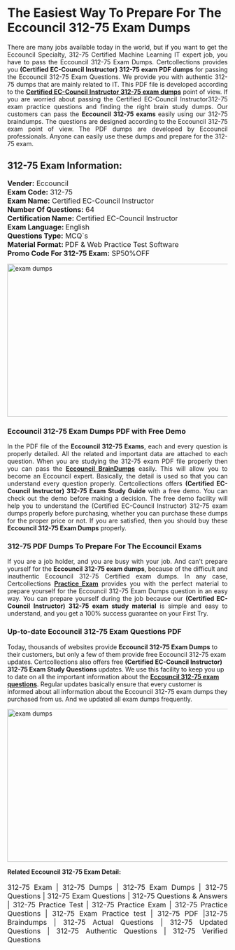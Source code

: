 <h1>The Easiest Way To Prepare For The Eccouncil 312-75 Exam Dumps</h1> <p style="text-align:justify">There are many jobs available today in the world, but if you want to get the Eccouncil Specialty, 312-75 Certified Machine Learning IT expert job, you have to pass the Eccouncil 312-75 Exam Dumps. Certcollections provides you <strong>(Certified EC-Council Instructor) 312-75 exam PDF dumps</strong> for passing the Eccouncil 312-75 Exam Questions. We provide you with authentic 312-75 dumps that are mainly related to IT. This PDF file is developed according to the <a href="https://www.certsofficial.com/eccouncil/312-75-questions"><strong>Certified EC-Council Instructor 312-75 exam dumps</strong></a> point of view. If you are worried about passing the Certified EC-Council Instructor312-75 exam practice questions and finding the right brain study dumps. Our customers can pass the <strong>Eccouncil 312-75 exams </strong>easily using our 312-75 braindumps. The questions are designed according to the Eccouncil 312-75 exam point of view. The PDF dumps are developed by Eccouncil professionals. Anyone can easily use these dumps and prepare for the 312-75 exam.</p> <h2><strong>312-75 Exam Information:</strong></h2> <p><span style="font-size:16px"><strong>Vender:</strong> Eccouncil<br /> <strong>Exam Code:</strong> 312-75<br /> <strong>Exam Name:</strong> Certified EC-Council Instructor<br /> <strong>Number Of Questions:</strong> 64<br /> <strong>Certification Name:</strong> Certified EC-Council Instructor<br /> <strong>Exam Language: </strong>English<br /> <strong>Questions Type:</strong> MCQ`s<br /> <strong>Material Format: </strong>PDF & Web Practice Test Software<br /> <strong>Promo Code For 312-75 Exam:</strong> SP50%OFF</span></p> <p><a href="https://www.certsofficial.com/eccouncil/312-75-questions" rel="no-follow"><img alt="exam dumps" src="https://www.certcollections.com/uploads/content/certsofficial.jpg" style="height:350px; width:750px" /></a></p> <h3><strong>Eccouncil 312-75 Exam Dumps PDF with Free Demo</strong></h3> <p style="text-align:justify">In the PDF file of the <strong>Eccouncil 312-75 Exams</strong>, each and every question is properly detailed. All the related and important data are attached to each question. When you are studying the 312-75 exam PDF file properly then you can pass the <a href="https://www.certsofficial.com/eccouncil-dumps"><strong>Eccouncil BrainDumps</strong></a> easily. This will allow you to become an Eccouncil expert. Basically, the detail is used so that you can understand every question properly. Certcollections offers <strong>(Certified EC-Council Instructor) 312-75 Exam Study Guide</strong> with a free demo. You can check out the demo before making a decision. The free demo facility will help you to understand the (Certified EC-Council Instructor) 312-75 exam dumps properly before purchasing, whether you can purchase these dumps for the proper price or not. If you are satisfied, then you should buy these <strong>Eccouncil 312-75 Exam Dumps</strong> properly.</p> <h3><strong>312-75 PDF Dumps To Prepare For The Eccouncil Exams</strong></h3> <p style="text-align:justify">If you are a job holder, and you are busy with your job. And can't prepare yourself for the <strong>Eccouncil 312-75 exam dumps</strong>, because of the difficult and inauthentic Eccouncil 312-75 Certified exam dumps. In any case, Certcollections <strong><a href="https://www.certsofficial.com/">Practice Exam</a></strong> provides you with the perfect material to prepare yourself for the Eccouncil 312-75 Exam Dumps question in an easy way. You can prepare yourself during the job because our <strong>(Certified EC-Council Instructor) 312-75 exam study material</strong> is simple and easy to understand, and you get a 100% success guarantee on your First Try.</p> <h3><strong>Up-to-date Eccouncil 312-75 Exam Questions PDF</strong></h3> <p>Today, thousands of websites provide <strong>Eccouncil 312-75 Exam Dumps</strong> to their customers, but only a few of them provide free Eccouncil 312-75 exam updates. Certcollections also offers free <strong>(Certified EC-Council Instructor) 312-75 Exam Study Questions</strong> updates. We use this facility to keep you up to date on all the important information about the <a href="https://www.certsofficial.com/eccouncil/312-75-questions"><strong>Eccouncil 312-75 exam questions</strong></a>. Regular updates basically ensure that every customer is informed about all information about the Eccouncil 312-75 exam dumps they purchased from us. And we updated all exam dumps frequently.</p> <p><a href="https://www.certsofficial.com/eccouncil/312-75-questions"><img alt="exam dumps " src="https://www.certcollections.com/uploads/content/certsofficial2.jpg" style="height:350px; width:750px" /></a></p> <p style="text-align:justify"><span style="font-size:14px"><strong>Related Eccouncil 312-75 Exam Detail:</strong></span><br /> <br /> <span style="font-size:16px">312-75 Exam | 312-75 Dumps | 312-75 Exam Dumps | 312-75 Questions | 312-75 Exam Questions | 312-75 Questions & Answers | 312-75 Practice Test | 312-75 Practice Exam | 312-75 Practice Questions | 312-75 Exam Practice test | 312-75 PDF |312-75 Braindumps | 312-75 Actual Questions | 312-75 Updated Questions | 312-75 Authentic Questions | 312-75 Verified Questions</span></p>
